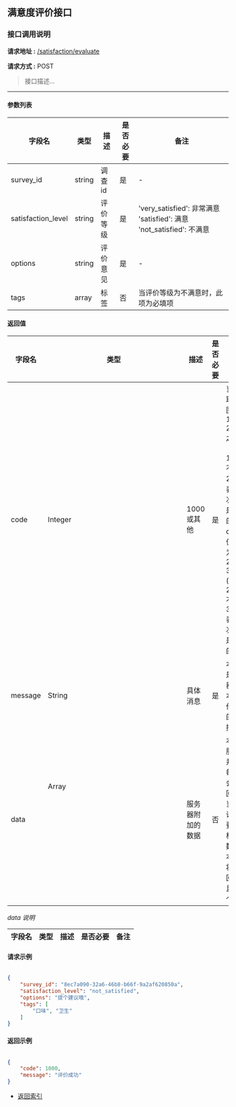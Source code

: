 ## 满意度评价接口

### 接口调用说明

__请求地址 :__ [/satisfaction/evaluate](#)

__请求方式 :__ POST

> 接口描述...

--------------------------------------

#### 参数列表

|字段名|类型|描述|是否必要|备注|
|-|-|-|-|-|
|survey_id|string|调查id|是|-|
|satisfaction_level|string|评价等级|是|'very_satisfied': 非常满意 'satisfied': 满意 'not_satisfied': 不满意|
|options|string|评价意见|是|-|
|tags|array<string>|标签|否|当评价等级为不满意时，此项为必填项|


#### 返回值

|字段名|类型|描述|是否必要|备注|
|-|-|-|-|-|
|code|Integer|1000 或其他|是|当code取值范围为 1000 - 2000 之间时（包含1000, 不包含2000）表示此次操作是成功的。当code取值范围为 2000 - 3000 (包含2000, 不包含3000)表示此次操作是失败的|
|message|String|具体消息|是|本字段是服务器对于本次操作结果的消息描述|
|data|Array<Object>|服务器附加的数据|否|本字段服务器并不是每次都会返回，大当每次请求需要返回相应的数据时本字段将会返回，并且是一个数组|

_data 说明_

|字段名|类型|描述|是否必要|备注|
|-|-|-|-|-|


#### 请求示例

```json

{
	"survey_id": "8ec7a090-32a6-46b8-b66f-9a2af620850a",
	"satisfaction_level": "not_satisfied",
	"options": "提个建议哦",
	"tags": [
		"口味", "卫生"
	]
}

```

#### 返回示例

```json

{
    "code": 1000,
    "message": "评价成功"
}

```

* [返回索引](../readme.md)
